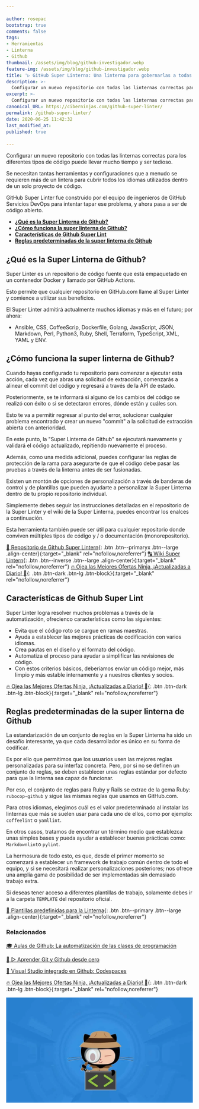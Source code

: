 ```yaml
---

author: rosepac
bootstrap: true
comments: false
tags:
- Herramientas
- Linterna
- Github
thumbnail: /assets/img/blog/github-investigador.webp
feature-img: /assets/img/blog/github-investigador.webp
title: '▷ GitHub Super Linterna: Una linterna para gobernarlas a todas'
description: >-
  Configurar un nuevo repositorio con todas las linternas correctas para los diferentes tipos de código puede llevar mucho tiempo y ser tedioso. Github Super Linter es la solución perfecta para eso.
excerpt: >-
  Configurar un nuevo repositorio con todas las linternas correctas para los diferentes tipos de código puede llevar mucho tiempo y ser tedioso. Github Super Linter es la solución perfecta para eso.
canonical_URL: https://ciberninjas.com/github-super-linter/
permalink: /github-super-linter/
date: 2020-06-25 11:42:32
last_modified_at: 
published: true

---
```


Configurar un nuevo repositorio con todas las linternas correctas para los diferentes tipos de código puede llevar mucho tiempo y ser tedioso.

Se necesitan tantas herramientas y configuraciones que a menudo se requieren más de un lintera para cubrir todos los idiomas utilizados dentro de un solo proyecto de código.

GitHub Super Linter fue construido por el equipo de ingenieros de GitHub Servicios DevOps para intentar tapar ese problema, y ahora pasa a ser de código abierto.
- [**¿Qué es la Super Linterna de Github?**](#qué-es-la-super-linterna-de-github)
- [**¿Cómo funciona la super linterna de Github?**](#cómo-funciona-la-super-linterna-de-github)
- [**Características de Github Super Lint**](#características-de-github-super-lint)
- [**Reglas predeterminadas de la super linterna de Github**](#reglas-predeterminadas-de-la-super-linterna-de-github)

## **¿Qué es la Super Linterna de Github?**

Super Linter es un repositorio de código fuente  que está empaquetado en un contenedor Docker y llamado por GitHub Actions. 

Esto permite que cualquier repositorio en GitHub.com llame al Super Linter y comience a utilizar sus beneficios.

El Super Linter admitirá actualmente muchos idiomas y más en el futuro; por ahora:

- Ansible, CSS, CoffeeScrip, Dockerfile, Golang, JavaScript, JSON, Markdown, Perl, Python3, Ruby, Shell, Terraform, TypeScript, XML, YAML y ENV.

## **¿Cómo funciona la super linterna de Github?**

Cuando hayas configurado tu repositorio para comenzar a ejecutar esta acción, cada vez que abras una solicitud de extracción, comenzarás a alinear el commit del código y regresará a través de la API de estado.

Posteriormente, se te informará si alguno de los cambios del código se realizó con éxito o si se detectaron errores, dónde están y cuáles son.

Esto te va a permitir regresar al punto del error, solucionar cualquier problema encontrado y crear un nuevo "commit" a la solicitud de extracción abierta con anterioridad.

En este punto, la "Super Linterna de Github" se ejecutará nuevamente y validará el código actualizado, repitiendo nuevamente el proceso.

Además, como una medida adicional, puedes configurar las reglas de protección de la rama para asegurarte de que el código debe pasar las pruebas a través de la linterna antes de ser fusionadas.

Existen un montón de opciones de personalización a través de banderas de control y de plantillas que pueden ayudarte a personalizar la Super Linterna dentro de tu propio repositorio individual.

Simplemente debes seguir las instrucciones detalladas en el repositorio de la Super Linter y el wiki de la Super Linterna, puedes encontrar los enalces a continuación.

Esta herramienta también puede ser útil para cualquier repositorio donde conviven múltiples tipos de código y / o documentación (monorepositorio).

[📂 Repositorio de Github Super Lintern](https://github.com/github/super-linter/){: .btn .btn--primaryx .btn--large .align-center}{:target="_blank" rel="nofollow,noreferrer"}
[🔠 Wiki Super Lintern](https://github.com/github/super-linter/wiki){: .btn .btn--inverse .btn--large .align-center}{:target="_blank" rel="nofollow,noreferrer"}
[🔥 Ojea las Mejores Ofertas Ninja, ¡Actualizadas a Diario! 🎁](https://www.amazon.es/shop/cibercursos){: .btn .btn-dark .btn-lg .btn-block}{:target="_blank" rel="nofollow,noreferrer"}

## **Características de Github Super Lint**

Super Linter logra resolver muchos problemas a través de la automatización, ofrecienco características como las siguientes:

- Evita que el código roto se cargue en ramas maestras.
- Ayuda a establecer las mejores prácticas de codificación con varios idiomas.
- Crea pautas en el diseño y el formato del código.
- Automatiza el proceso para ayudar a simplificar las revisiones de código.
- Con estos criterios básicos, deberíamos enviar un código mejor, más limpio y más estable internamente y a nuestros clientes y socios.

[🔥 Ojea las Mejores Ofertas Ninja, ¡Actualizadas a Diario! 🎁](https://www.amazon.es/shop/cibercursos){: .btn .btn-dark .btn-lg .btn-block}{:target="_blank" rel="nofollow,noreferrer"}

## **Reglas predeterminadas de la super linterna de Github**

La estandarización de un conjunto de reglas en la Super Linterna ha sido un desafío interesante, ya que cada desarrollador es único en su forma de codificar.

Es por ello que permitimos que los usuarios usen las mejores reglas personalizadas para su interfaz concreta. Pero, por si no se definen un conjunto de reglas, se deben establecer unas reglas estándar por defecto para que la linterna sea capaz de funcionar.

Por eso, el conjunto de reglas para Ruby y Rails se extrae de la gema Ruby: `rubocop-github` y sigue las mismas reglas que usamos en GitHub.com.

Para otros idiomas, elegimos cuál es el valor predeterminado al instalar las linternas que más se suelen usar para cada uno de ellos, como por ejemplo: `coffeelint` o `yamllint`.

En otros casos, tratamos de encontrar un término medio que establezca unas simples bases y pueda ayudar a establecer buenas prácticas como: `Markdownlint`o `pylint`.

La hermosura de todo esto, es que, desde el primer momento se comenzará a establecer un framework de trabajo común dentro de todo el equipo, y si se necesitará realizar personalizaciones posteriores; nos ofrece una amplia gama de posibilidad de ser implementadas sin demasiado trabajo extra.

Si deseas tener acceso a diferentes plantillas de trabajo, solamente debes ir a la carpeta `TEMPLATE` del repositorio oficial.

[📁 Plantillas predefinidas para la Linterna](https://github.com/github/super-linter/tree/master/TEMPLATES
){: .btn .btn--primary .btn--large .align-center}{:target="_blank" rel="nofollow,noreferrer"}

### **Relacionados** <!-- omit in toc -->

[🎓 Aulas de Github: La automatización de las clases de programación](https://ciberninjas.com/github-classroom/)

[🥇 ▷ Aprender Git y Github desde cero](https://ciberninjas.com/github-git-recursos/)

[🥇 Visual Studio integrado en Github: Codespaces](https://ciberninjas.com/codespace-editor-github/)

[🔥 Ojea las Mejores Ofertas Ninja, ¡Actualizadas a Diario! 🎁](https://www.amazon.es/shop/cibercursos){: .btn .btn-dark .btn-lg .btn-block}{:target="_blank" rel="nofollow,noreferrer"}

![Configurar un nuevo repositorio con todas las linternas correctas para los diferentes tipos de código puede llevar mucho tiempo y ser tedioso. Github Super Linter es la solución perfecta para eso.](/assets/img/blog/github-investigador.webp "Configurar un nuevo repositorio con todas las linternas correctas para los diferentes tipos de código puede llevar mucho tiempo y ser tedioso. Github Super Linter es la solución perfecta para eso.")